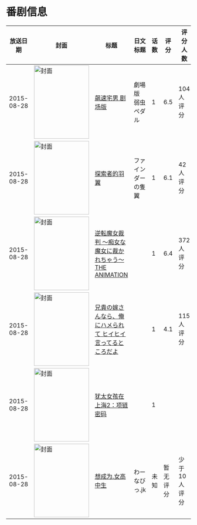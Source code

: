 # 番剧信息

|放送日期|封面|标题|日文标题|话数|评分|评分人数|
|---|---|---|---|---|---|---|
|2015-08-28|<img src="//lain.bgm.tv/pic/cover/c/c2/3a/129222_W7w53.jpg" alt="封面" style="width:150px;height:200px;object-fit:cover;">|[飙速宅男 剧场版](https://bangumi.tv/subject/129222)|劇場版 弱虫ペダル|1|6.5|104人评分|
|2015-08-28|<img src="//lain.bgm.tv/pic/cover/c/3f/a3/132736_v0u10.jpg" alt="封面" style="width:150px;height:200px;object-fit:cover;">|[探索者的羽翼](https://bangumi.tv/subject/132736)|ファインダーの隻翼|1|6.1|42人评分|
|2015-08-28|<img src="/img/no_icon_subject.png" alt="封面" style="width:150px;height:200px;object-fit:cover;">|[逆転魔女裁判 ～痴女な魔女に裁かれちゃう～ THE ANIMATION](https://bangumi.tv/subject/135479)||1|6.4|372人评分|
|2015-08-28|<img src="/img/no_icon_subject.png" alt="封面" style="width:150px;height:200px;object-fit:cover;">|[兄貴の嫁さんなら、俺にハメられて ヒイヒイ言ってるところだよ](https://bangumi.tv/subject/145190)||1|4.1|115人评分|
|2015-08-28|<img src="//lain.bgm.tv/pic/cover/c/72/d5/364915_Q2xV2.jpg" alt="封面" style="width:150px;height:200px;object-fit:cover;">|[犹太女孩在上海2：项链密码](https://bangumi.tv/subject/364915)||1|||
|2015-08-28|<img src="//lain.bgm.tv/pic/cover/c/32/eb/447238_IO9H1.jpg" alt="封面" style="width:150px;height:200px;object-fit:cover;">|[想成为.女高中生](https://bangumi.tv/subject/447238)|わーなびっ.jk|未知|暂无评分|少于10人评分|
